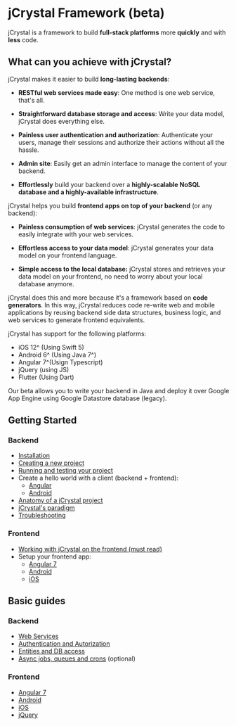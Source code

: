 # jCrystal Framework (beta)
jCrystal is a framework to build **full-stack platforms** more **quickly** and with **less** code.

## What can you achieve with jCrystal?
jCrystal makes it easier to build **long-lasting backends**:

- **RESTful web services made easy**: One method is one web service, that's all. 

- **Straightforward database storage and access**: Write your data model, jCrystal does everything else. 

- **Painless user authentication and authorization**: Authenticate your users, manage their sessions and authorize their actions without all the hassle. 

- **Admin site**: Easily get an admin interface to manage the content of your backend.

- **Effortlessly** build your backend over a **highly-scalable NoSQL database and a highly-available infrastructure**.

jCrystal helps you build **frontend apps on top of your backend** (or any backend):

- **Painless consumption of web services**: jCrystal generates the code to easily integrate with your web services. 


- **Effortless access to your data model**: jCrystal generates your data model on your frontend language. 

- **Simple access to the local database:** jCrystal stores and retrieves your data model on your frontend, no need to worry about your local database anymore. 

jCrystal does this and more because it's a framework based on **code generators**. In this way, jCrystal reduces code re-write web and mobile applications by reusing backend side data structures, business logic, and web services to generate frontend equivalents.

jCrystal has support for the following platforms:
- iOS 12^ (Using Swift 5)
- Android 6^ (Using Java 7^)
- Angular 7^(Usign Typescript)
- jQuery (using JS)
- Flutter (Using Dart)

Our beta allows you to write your backend in Java and deploy it over Google App Engine using Google Datastore database (legacy).

## Getting Started
### Backend
- [Installation](getting_started/installation.md)
- [Creating a new project](getting_started/creating_project.md)
- [Running and testing your project](getting_started/run_test.md)
- Create a hello world with a client (backend + frontend):
    - [Angular](getting_started/hello_clients/angular.md)
    - [Android](getting_started/hello_clients/android.md)
- [Anatomy of a jCrystal project](getting_started/anatomy.md) 
- [jCrystal's paradigm](getting_started/paradigm.md)
- [Troubleshooting](getting_started/troubleshooting.md)

### Frontend
- [Working with jCrystal on the frontend (must read)](getting_started/working_frontend.md)
- Setup your frontend app:
    - [Angular 7](frontend/angular/setup.md)
    - [Android](frontend/android/setup.md)
    - [iOS](frontend/ios/setup.md)

<!--
## Tutorial
- Part 1: A simple blogging plataform backend
- Part 2: Adding a frontend client
- Part 3: Adding authenticated users
- Part 4: Setting an admin site
- Part 5: Queries and async tasks -->

## Basic guides

### Backend

<!--- - [General & Architecture](server/general.md) (optional)-->
- [Web Services](server/webservices.md)
- [Authentication  and Autorization](server/auth.md)
- [Entities and DB access](server/entities.md)
- [Async jobs, queues and crons](server/queues.md) (optional)
<!-- - [General](clients/general.md) (Must read!!!) -->

### Frontend
- [Angular 7](frontend/angular/general.md)
- [Android](frontend/android/setup.md)
- [iOS](frontend/ios/setup.md)
- [jQuery](clients/jQuery.md)


<!--- 
## Advanced topics:

- [Web Admin](server/queues.md)
--->